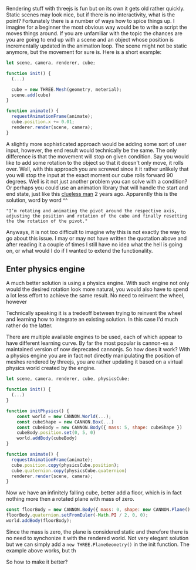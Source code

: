 <!-- # Playing with physics -->

Rendering stuff with threejs is fun but on its own it gets old rather quickly. Static scenes may look nice, but if there is no interactivity, what is the point? Fortunately there is a number of ways how to spice things up. I imagine for a beginner the most obvious way would be to write a script the moves things around. If you are unfamiliar with the topic the chances are you are going to end up with a scene and an object whose position is incrementally updated in the animation loop. The scene might not be static anymore, but the movement for sure is. Here is a short example:

```js
let scene, camera, renderer, cube;

function init() {
  (...)

  cube = new THREE.Mesh(geometry, meterial);
  scene.add(cube)
}

function animate() {
  requestAnimationFrame(animate);
  cube.position.x += 0.01;
  renderer.render(scene, camera);
}
```

A slightly more sophisticated approach would be adding some sort of user input, however, the end result would technically be the same. The only difference is that the movement will stop on given condition. Say you would like to add some rotation to the object so that it doesn't only move, it rolls over. Well, with this approach you are screwed since it it rather unlikely that you will stop the input at the exact moment our cube rolls forward 90 degrees. Well is it not just another problem you can solve with a condition? Or perhaps you could use an animation library that will handle the start and end state, just like this [clueless man](https://codepen.io/Havelka/pen/OJRyedG) 2 years ago. Apparently this is the solution, word by word ^^

`"I’m rotating and animating the pivot around the respective axis, adjusting the position and rotation of the cube and finally resetting the the rotation of the pivot."`

Anyways, it is not too difficult to imagine why this is not exactly the way to go about this issue. I may or may not have written the quotation above and after reading it a couple of times I still have no idea what the hell is going on, or what would I do if I wanted to extend the functionality.

## Enter physics engine

A much better solution is using a physics engine. With such engine not only would the desired rotation look more natural, you would also have to spend a lot less effort to achieve the same result. No need to reinvent the wheel, however

Technically speaking it is a tredeoff between trying to reinvent the wheel and learning how to integrate an existing solution. In this case I'd much rather do the latter.

There are multiple available engines to be used, each of which appear to have different learning curve. By far the most popular is cannon-es a maintained version of now deprecated cannonjs. So how does it work? With a physics engine you are in fact not directly manipulating the position of meshes rendered by threejs, you are rather updating it based on a virtual physics world created by the engine.

```js
let scene, camera, renderer, cube, physicsCube;

function init() {
  (...)
}

function initPhysics() {
    const world = new CANNON.World(...);
    const cubeShape = new CANNON.Box(...)
    const cubeBody = new CANNON.Body({ mass: 5, shape: cubeShape })
    cubeBody.position.set(0, 5, 0)
    world.addBody(cubeBody)
}

function animate() {
  requestAnimationFrame(animate);
  cube.position.copy(physicsCube.position);
  cube.quaternion.copy(physicsCube.quaternion)
  renderer.render(scene, camera);
}
```

Now we have an infinitely falling cube, better add a floor, which is in fact nothing more then a rotated plane with mass of zero.

```js
const floorBody = new CANNON.Body({ mass: 0, shape: new CANNON.Plane() });
floorBody.quaternion.setFromEuler(-Math.PI / 2, 0, 0);
world.addBody(floorBody);
```

Since the mass is zero, the plane is considered static and therefore there is no need to synchonize it with the rendered world. Not very elegant solution but we can simply add a `new THREE.PlaneGeometry()` in the init function. The example above works, but th

So how to make it better?
